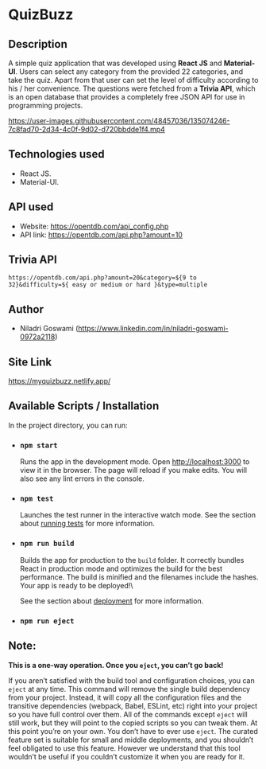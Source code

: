 # QuizBuzz

## Description

A simple quiz application that was developed using **React JS** and **Material-UI**. Users can select any category from the provided 22 categories, and take the quiz. Apart from that user can set the level of difficulty according to his / her convenience. The questions were fetched from a **Trivia API**, which is an open database that provides a completely free JSON API for use in programming projects.

https://user-images.githubusercontent.com/48457036/135074246-7c8fad70-2d34-4c0f-9d02-d720bbdde1f4.mp4

## Technologies used
  * React JS.
  * Material-UI.

## API used
  * Website: https://opentdb.com/api_config.php
  * API link: https://opentdb.com/api.php?amount=10
  
## Trivia API

`https://opentdb.com/api.php?amount=20&category=${9 to 32}&difficulty=${ easy or medium or hard }&type=multiple`

## Author
  * Niladri Goswami (https://www.linkedin.com/in/niladri-goswami-0972a2118)

## Site Link
https://myquizbuzz.netlify.app/

## Available Scripts / Installation

In the project directory, you can run:

* ### `npm start`

  Runs the app in the development mode. Open [http://localhost:3000](http://localhost:3000) to view it in the browser. The page will reload if you make edits. You will also see any lint errors in the console.

* ### `npm test`

  Launches the test runner in the interactive watch mode. See the section about [running tests](https://facebook.github.io/create-react-app/docs/running-tests) for more information.

* ### `npm run build`

  Builds the app for production to the `build` folder. It correctly bundles React in production mode and optimizes the build for the best performance. The build is minified and the filenames include the hashes. Your app is ready to be deployed!\

  See the section about [deployment](https://facebook.github.io/create-react-app/docs/deployment) for more information.

* ### `npm run eject`

## Note: 
  **This is a one-way operation. Once you `eject`, you can’t go back!**

  If you aren’t satisfied with the build tool and configuration choices, you can `eject` at any time. This command will remove the single build dependency from your project. Instead, it will copy all the configuration files and the transitive dependencies (webpack, Babel, ESLint, etc) right into your project so you have full control over them. All of the commands except `eject` will still work, but they will point to the copied scripts so you can tweak them. At this point you’re on your own. You don’t have to ever use `eject`. The curated feature set is suitable for small and middle deployments, and you shouldn’t feel obligated to use this feature. However we understand that this tool wouldn’t be useful if you couldn’t customize it when you are ready for it.
